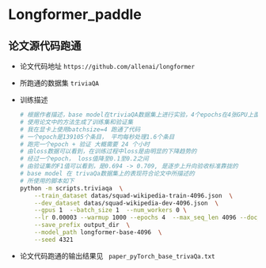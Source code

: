 # Longformer_paddle



## 论文源代码跑通

* 论文代码地址 `https://github.com/allenai/longformer`

* 所跑通的数据集 `triviaQA`

* 训练描述

  ```bash
  # 根据作者描述，base model在triviaQA数据集上进行实验，4个epochs在4张GPU上面运行了一天
  # 使用论文中的方法生成了训练集和验证集
  # 我在显卡上使用batchsize=4 跑通了代码
  # 一个epoch是139105个条目， 平均每秒处理1.6个条目
  # 跑完一个epoch + 验证 大概需要 24 个小时
  # 由loss数据可以看到，在训练过程中loss是由明显的下降趋势的
  # 经过一个epoch， loss值降至0.1至0.2之间
  # 由验证集的F1值可以看到，是0.694 -> 0.709, 是逐步上升向验收标准靠拢的
  # base model 在 trivaQa数据集上的表现符合论文中所描述的
  # 所使用的脚本如下
  python -m scripts.triviaqa  \
      --train_dataset datas/squad-wikipedia-train-4096.json  \
      --dev_dataset datas/squad-wikipedia-dev-4096.json  \
      --gpus 1  --batch_size 1  --num_workers 0 \
      --lr 0.00003 --warmup 1000 --epochs 4  --max_seq_len 4096 --doc_stride -1  \
      --save_prefix output_dir  \
      --model_path longformer-base-4096  \
      --seed 4321
  ```


* 论文代码跑通的输出结果见 ` paper_pyTorch_base_trivaQa.txt`


